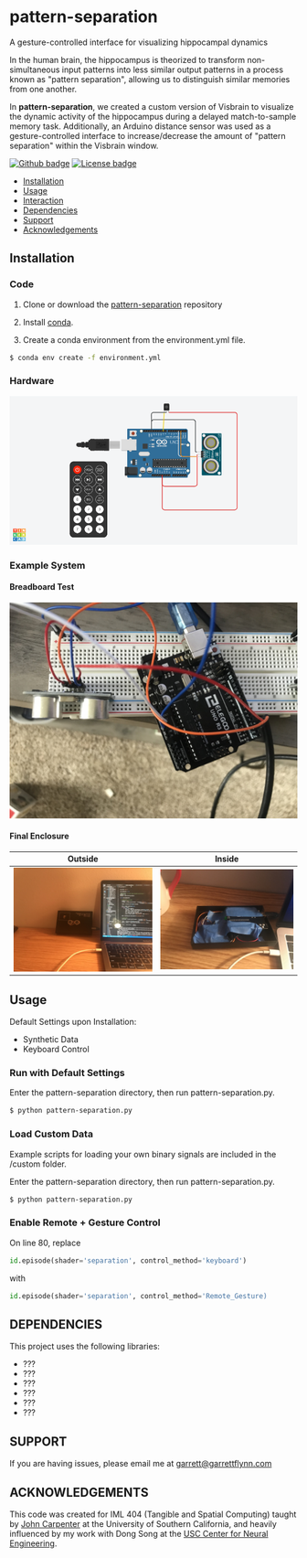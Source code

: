 # pattern-separation
 A gesture-controlled interface for visualizing hippocampal dynamics

In the human brain, the hippocampus is theorized to transform non-simultaneous input patterns into less similar output patterns in a process known as "pattern separation", allowing us to distinguish similar memories from one another.

In **pattern-separation**, we created a custom version of Visbrain to visualize the dynamic activity of the hippocampus during a delayed match-to-sample memory task. Additionally, an Arduino distance sensor was used as a gesture-controlled interface to increase/decrease the amount of "pattern separation" within the Visbrain window.

[![Github badge](https://img.shields.io/badge/github-source_code-blue.svg?logo=github&logoColor=white)](https://github.com/garrettmflynn/pattern-separation)
[![License badge](https://img.shields.io/badge/License-GPLv3-blue.svg)](https://www.gnu.org/licenses/gpl-3.0)

* [Installation](#Installation)
* [Usage](#Usage)
* [Interaction](#Installation)
* [Dependencies](#DEPENDENCIES)
* [Support](#SUPPORT)
* [Acknowledgements](#ACKNOWLEDGEMENTS)

## Installation
### Code
1. Clone or download the [pattern-separation](https://github.com/garrettmflynn/pattern-separation) repository

2. Install [conda](https://docs.conda.io/projects/conda/en/latest/user-guide/install/).

3. Create a conda environment from the environment.yml file.

```bash
$ conda env create -f environment.yml
```
### Hardware
![tinkercad circuit](images/tinkercad.png)

### Example System
#### Breadboard Test
![distance sensor breadboard](images/distance_sensor_breadboard.jpg)

#### Final Enclosure
Outside                         |  Inside
:------------------------------:|:------------------------------:
![](images/form_1_outside.jpg)  |  ![](images/form_1_inside.jpg)

## Usage
Default Settings upon Installation:
* Synthetic Data
* Keyboard Control

### Run with **Default Settings**
Enter the pattern-separation directory, then run pattern-separation.py.
```bash
$ python pattern-separation.py
```
### Load **Custom Data**
Example scripts for loading your own binary signals are included in the /custom folder.

Enter the pattern-separation directory, then run pattern-separation.py.
```bash
$ python pattern-separation.py
```

### Enable **Remote + Gesture Control**
On line 80, replace 
```python
id.episode(shader='separation', control_method='keyboard')
```
with
```python
id.episode(shader='separation', control_method='Remote_Gesture)
```

## DEPENDENCIES
This project uses the following libraries:
* ???
* ???
* ???
* ???
* ???
* ???

## SUPPORT

If you are having issues, please email me at garrett@garrettflynn.com

## ACKNOWLEDGEMENTS
This code was created for IML 404 (Tangible and Spatial Computing) taught by [John Carpenter](http://www.johnbcarpenter.com/) at the University of Southern California, and heavily influenced by my work with Dong Song at the [USC Center for Neural Engineering](https://cne.usc.edu/).